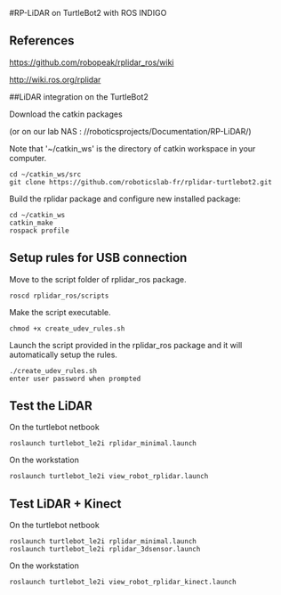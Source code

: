 #RP-LiDAR on TurtleBot2 with ROS INDIGO

## References

https://github.com/robopeak/rplidar_ros/wiki

http://wiki.ros.org/rplidar

##LiDAR integration on the TurtleBot2

Download the catkin packages

(or on our lab NAS : //roboticsprojects/Documentation/RP-LiDAR/)

Note that '~/catkin_ws' is the directory of catkin workspace in your computer.

	cd ~/catkin_ws/src
	git clone https://github.com/roboticslab-fr/rplidar-turtlebot2.git

Build the rplidar package and configure new installed package:

	cd ~/catkin_ws
	catkin_make
	rospack profile

## Setup rules for USB connection

Move to the script folder of rplidar_ros package.

	roscd rplidar_ros/scripts
	
Make the script executable.

	chmod +x create_udev_rules.sh
	
Launch the script provided in the rplidar_ros package and it will automatically setup the rules.

	./create_udev_rules.sh
	enter user password when prompted

## Test the LiDAR

On the turtlebot netbook

	roslaunch turtlebot_le2i rplidar_minimal.launch
	
On the workstation

	roslaunch turtlebot_le2i view_robot_rplidar.launch
	
## Test LiDAR + Kinect

On the turtlebot netbook

	roslaunch turtlebot_le2i rplidar_minimal.launch
	roslaunch turtlebot_le2i rplidar_3dsensor.launch
	
On the workstation	

	roslaunch turtlebot_le2i view_robot_rplidar_kinect.launch
